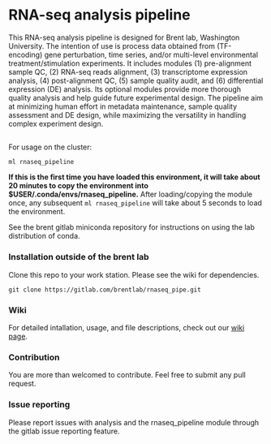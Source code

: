 # RNA-seq analysis pipeline

This RNA-seq analysis pipeline is designed for Brent lab, Washington University. The intention of use is process data obtained from (TF-encoding) gene perturbation, time series, and/or multi-level environmental treatment/stimulation experiments. It includes modules (1) pre-alignment sample QC, (2) RNA-seq reads alignment, (3) transcriptome expression analysis, (4) post-alignment QC, (5) sample quality audit, and (6) differential expression (DE) analysis. Its optional modules provide more thorough quality analysis and help guide future experimental design. The pipeline aim at minimizing human effort in metadata maintenance, sample quality assessment and DE design, while maximizing the versatility in handling complex experiment design.

##
For usage on the cluster:
```
ml rnaseq_pipeline
```
**If this is the first time you have loaded this environment, it will take about 20 minutes to copy the environment into $USER/.conda/envs/rnaseq_pipeline.**
After loading/copying the module once, any subsequent ```ml rnaseq_pipeline``` will take about 5 seconds to load the environment.

See the brent gitlab miniconda repository for instructions on using the lab distribution of conda.

### Installation outside of the brent lab
Clone this repo to your work station. Please see the wiki for dependencies. 
```
git clone https://gitlab.com/brentlab/rnaseq_pipe.git
```

### Wiki
For detailed intallation, usage, and file descriptions, check out our [wiki page](https://gitlab.com/brentlab/rnaseq_pipe/-/wikis/home).

### Contribution
You are more than welcomed to contribute. Feel free to submit any pull request.

### Issue reporting
Please report issues with analysis and the rnaseq_pipeline module through the gitlab issue reporting feature.
